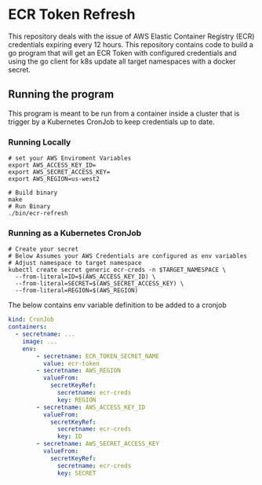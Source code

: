 # ECR Token Refresh
This repository deals with the issue of AWS Elastic Container Registry (ECR) credentials expiring every 12 hours.
This repository contains code to build a go program that will get an ECR Token with configured credentials and using the
go client for k8s update all target namespaces with a docker secret.

## Running the program
This program is meant to be run from a container inside a cluster that is trigger by a Kubernetes CronJob to keep 
credentials up to date.

### Running Locally

```
# set your AWS Enviroment Variables
export AWS_ACCESS_KEY_ID=
export AWS_SECRET_ACCESS_KEY=
export AWS_REGION=us-west2

# Build binary
make
# Run Binary
./bin/ecr-refresh
```

### Running as a Kubernetes CronJob
```
# Create your secret
# Below Assumes your AWS Credentials are configured as env variables
# Adjust namespace to target namespace
kubectl create secret generic ecr-creds -n $TARGET_NAMESPACE \
  --from-literal=ID=$(AWS_ACCESS_KEY_ID) \
  --from-literal=SECRET=$(AWS_SECRET_ACCESS_KEY) \
  --from-literal=REGION=$(AWS_REGION)
```
The below contains env variable definition to be added to a cronjob

```yaml
kind: CronJob
containers:
  - secretname: ...
    image: ...
    env:
        - secretname: ECR_TOKEN_SECRET_NAME
          value: ecr-token
        - secretname: AWS_REGION
          valueFrom:
            secretKeyRef:
              secretname: ecr-creds
              key: REGION
        - secretname: AWS_ACCESS_KEY_ID
          valueFrom:
            secretKeyRef:
              secretname: ecr-creds
              key: ID
        - secretname: AWS_SECRET_ACCESS_KEY
          valueFrom:
            secretKeyRef:
              secretname: ecr-creds
              key: SECRET
```